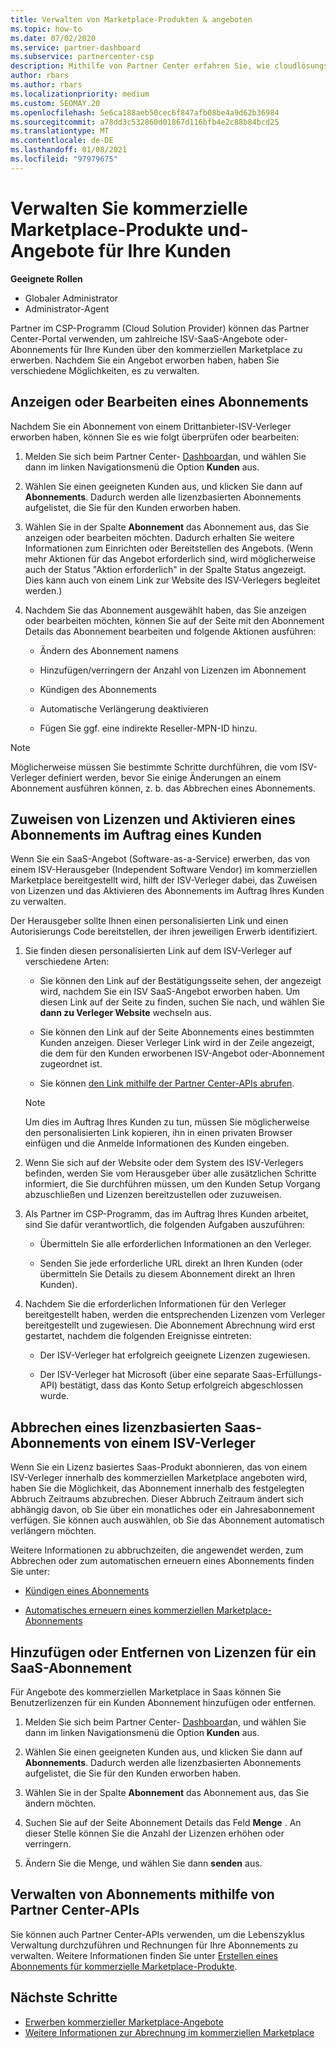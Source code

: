 ```yaml
---
title: Verwalten von Marketplace-Produkten & angeboten
ms.topic: how-to
ms.date: 07/02/2020
ms.service: partner-dashboard
ms.subservice: partnercenter-csp
description: Mithilfe von Partner Center erfahren Sie, wie cloudlösungsanbieter ISV-Angebote von Drittanbietern verwalten können, die für Kunden aus dem kommerziellen Marketplace erworben wurden.
author: rbars
ms.author: rbars
ms.localizationpriority: medium
ms.custom: SEOMAY.20
ms.openlocfilehash: 5e6ca188aeb50cec6f847afb08be4a9d62b36984
ms.sourcegitcommit: a78dd3c532860d01867d116bfb4e2c88b84bcd25
ms.translationtype: MT
ms.contentlocale: de-DE
ms.lasthandoff: 01/08/2021
ms.locfileid: "97979675"
---
```

# <a name="manage-commercial-marketplace-products-and-offers-for-your-customers"></a>Verwalten Sie kommerzielle Marketplace-Produkte und-Angebote für Ihre Kunden


**Geeignete Rollen**

- Globaler Administrator
- Administrator-Agent

Partner im CSP-Programm (Cloud Solution Provider) können das Partner Center-Portal verwenden, um zahlreiche ISV-SaaS-Angebote oder-Abonnements für Ihre Kunden über den kommerziellen Marketplace zu erwerben. Nachdem Sie ein Angebot erworben haben, haben Sie verschiedene Möglichkeiten, es zu verwalten.

## <a name="view-or-edit-a-subscription"></a>Anzeigen oder Bearbeiten eines Abonnements

Nachdem Sie ein Abonnement von einem Drittanbieter-ISV-Verleger erworben haben, können Sie es wie folgt überprüfen oder bearbeiten:

1. Melden Sie sich beim Partner Center- [Dashboard](https://partner.microsoft.com/dashboard)an, und wählen Sie dann im linken Navigationsmenü die Option **Kunden** aus.

2. Wählen Sie einen geeigneten Kunden aus, und klicken Sie dann auf **Abonnements**. Dadurch werden alle lizenzbasierten Abonnements aufgelistet, die Sie für den Kunden erworben haben.

3. Wählen Sie in der Spalte **Abonnement** das Abonnement aus, das Sie anzeigen oder bearbeiten möchten. Dadurch erhalten Sie weitere Informationen zum Einrichten oder Bereitstellen des Angebots. (Wenn mehr Aktionen für das Angebot erforderlich sind, wird möglicherweise auch der Status "Aktion erforderlich" in der Spalte Status angezeigt. Dies kann auch von einem Link zur Website des ISV-Verlegers begleitet werden.)

4. Nachdem Sie das Abonnement ausgewählt haben, das Sie anzeigen oder bearbeiten möchten, können Sie auf der Seite mit den Abonnement Details das Abonnement bearbeiten und folgende Aktionen ausführen:

    - Ändern des Abonnement namens

    - Hinzufügen/verringern der Anzahl von Lizenzen im Abonnement

    - Kündigen des Abonnements

    - Automatische Verlängerung deaktivieren

    - Fügen Sie ggf. eine indirekte Reseller-MPN-ID hinzu.

> [!NOTE]
> Möglicherweise müssen Sie bestimmte Schritte durchführen, die vom ISV-Verleger definiert werden, bevor Sie einige Änderungen an einem Abonnement ausführen können, z. b. das Abbrechen eines Abonnements.

## <a name="assign-licenses-and-activate-a-subscription-on-behalf-of-a-customer"></a>Zuweisen von Lizenzen und Aktivieren eines Abonnements im Auftrag eines Kunden

Wenn Sie ein SaaS-Angebot (Software-as-a-Service) erwerben, das von einem ISV-Herausgeber (Independent Software Vendor) im kommerziellen Marketplace bereitgestellt wird, hilft der ISV-Verleger dabei, das Zuweisen von Lizenzen und das Aktivieren des Abonnements im Auftrag Ihres Kunden zu verwalten.

Der Herausgeber sollte Ihnen einen personalisierten Link und einen Autorisierungs Code bereitstellen, der ihren jeweiligen Erwerb identifiziert.

1. Sie finden diesen personalisierten Link auf dem ISV-Verleger auf verschiedene Arten:

   - Sie können den Link auf der Bestätigungsseite sehen, der angezeigt wird, nachdem Sie ein ISV SaaS-Angebot erworben haben. Um diesen Link auf der Seite zu finden, suchen Sie nach, und wählen Sie **dann zu Verleger Website** wechseln aus.

   - Sie können den Link auf der Seite Abonnements eines bestimmten Kunden anzeigen. Dieser Verleger Link wird in der Zeile angezeigt, die dem für den Kunden erworbenen ISV-Angebot oder-Abonnement zugeordnet ist.

   - Sie können [den Link mithilfe der Partner Center-APIs abrufen](/partner-center/develop/get-activation-link-by-order-line-item).

   > [!NOTE]
   > Um dies im Auftrag Ihres Kunden zu tun, müssen Sie möglicherweise den personalisierten Link kopieren, ihn in einen privaten Browser einfügen und die Anmelde Informationen des Kunden eingeben.

2. Wenn Sie sich auf der Website oder dem System des ISV-Verlegers befinden, werden Sie vom Herausgeber über alle zusätzlichen Schritte informiert, die Sie durchführen müssen, um den Kunden Setup Vorgang abzuschließen und Lizenzen bereitzustellen oder zuzuweisen.

3. Als Partner im CSP-Programm, das im Auftrag Ihres Kunden arbeitet, sind Sie dafür verantwortlich, die folgenden Aufgaben auszuführen:

    - Übermitteln Sie alle erforderlichen Informationen an den Verleger.

    - Senden Sie jede erforderliche URL direkt an Ihren Kunden (oder übermitteln Sie Details zu diesem Abonnement direkt an Ihren Kunden).

4. Nachdem Sie die erforderlichen Informationen für den Verleger bereitgestellt haben, werden die entsprechenden Lizenzen vom Verleger bereitgestellt und zugewiesen. Die Abonnement Abrechnung wird erst gestartet, nachdem die folgenden Ereignisse eintreten:

    - Der ISV-Verleger hat erfolgreich geeignete Lizenzen zugewiesen.

    - Der ISV-Verleger hat Microsoft (über eine separate Saas-Erfüllungs-API) bestätigt, dass das Konto Setup erfolgreich abgeschlossen wurde.

## <a name="cancel-a-license-based-saas-subscription-from-an-isv-publisher"></a>Abbrechen eines lizenzbasierten Saas-Abonnements von einem ISV-Verleger

Wenn Sie ein Lizenz basiertes Saas-Produkt abonnieren, das von einem ISV-Verleger innerhalb des kommerziellen Marketplace angeboten wird, haben Sie die Möglichkeit, das Abonnement innerhalb des festgelegten Abbruch Zeitraums abzubrechen. Dieser Abbruch Zeitraum ändert sich abhängig davon, ob Sie über ein monatliches oder ein Jahresabonnement verfügen. Sie können auch auswählen, ob Sie das Abonnement automatisch verlängern möchten.

Weitere Informationen zu abbruchzeiten, die angewendet werden, zum Abbrechen oder zum automatischen erneuern eines Abonnements finden Sie unter:

- [Kündigen eines Abonnements](create-a-new-subscription.md#cancel-a-subscription)

- [Automatisches erneuern eines kommerziellen Marketplace-Abonnements](create-a-new-subscription.md#choose-whether-to-automatically-renew-a-commercial-marketplace-subscription)

## <a name="add-or-remove-licenses-for-a-saas-subscription"></a>Hinzufügen oder Entfernen von Lizenzen für ein SaaS-Abonnement

Für Angebote des kommerziellen Marketplace in Saas können Sie Benutzerlizenzen für ein Kunden Abonnement hinzufügen oder entfernen.

1. Melden Sie sich beim Partner Center- [Dashboard](https://partner.microsoft.com/dashboard)an, und wählen Sie dann im linken Navigationsmenü die Option **Kunden** aus.

2. Wählen Sie einen geeigneten Kunden aus, und klicken Sie dann auf **Abonnements**. Dadurch werden alle lizenzbasierten Abonnements aufgelistet, die Sie für den Kunden erworben haben.

3. Wählen Sie in der Spalte **Abonnement** das Abonnement aus, das Sie ändern möchten.

4. Suchen Sie auf der Seite Abonnement Details das Feld **Menge** . An dieser Stelle können Sie die Anzahl der Lizenzen erhöhen oder verringern.

5. Ändern Sie die Menge, und wählen Sie dann **senden** aus.

## <a name="manage-subscriptions-using-partner-center-apis"></a>Verwalten von Abonnements mithilfe von Partner Center-APIs

Sie können auch Partner Center-APIs verwenden, um die Lebenszyklus Verwaltung durchzuführen und Rechnungen für Ihre Abonnements zu verwalten. Weitere Informationen finden Sie unter [Erstellen eines Abonnements für kommerzielle Marketplace-Produkte](/partner-center/develop/create-subscription-azure-marketplace-products).

## <a name="next-steps"></a>Nächste Schritte

- [Erwerben kommerzieller Marketplace-Angebote](csp-commercial-marketplace-purchase.md)
- [Weitere Informationen zur Abrechnung im kommerziellen Marketplace](csp-commercial-marketplace-billing.md)